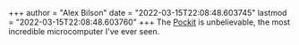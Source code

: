+++
author = "Alex Bilson"
date = "2022-03-15T22:08:48.603745"
lastmod = "2022-03-15T22:08:48.603760"
+++
The [Pockit](https://kottke.org/22/03/a-demo-of-pockit-a-tiny-powerful-modular-computer) is unbelievable, the most incredible microcomputer I've ever seen.